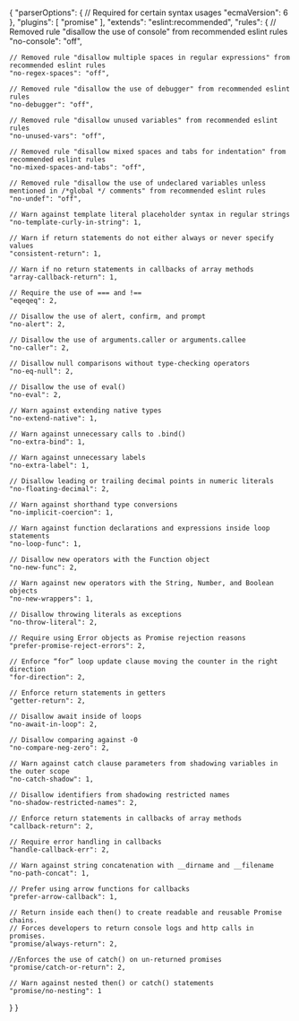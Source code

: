 #  
{
  "parserOptions": {
    // Required for certain syntax usages
    "ecmaVersion": 6
  },
  "plugins": [
    "promise"
  ],
  "extends": "eslint:recommended",
  "rules": {
    // Removed rule "disallow the use of console" from recommended eslint rules
    "no-console": "off",

    // Removed rule "disallow multiple spaces in regular expressions" from recommended eslint rules
    "no-regex-spaces": "off",

    // Removed rule "disallow the use of debugger" from recommended eslint rules
    "no-debugger": "off",

    // Removed rule "disallow unused variables" from recommended eslint rules
    "no-unused-vars": "off",

    // Removed rule "disallow mixed spaces and tabs for indentation" from recommended eslint rules
    "no-mixed-spaces-and-tabs": "off",

    // Removed rule "disallow the use of undeclared variables unless mentioned in /*global */ comments" from recommended eslint rules
    "no-undef": "off",

    // Warn against template literal placeholder syntax in regular strings
    "no-template-curly-in-string": 1,

    // Warn if return statements do not either always or never specify values
    "consistent-return": 1,

    // Warn if no return statements in callbacks of array methods
    "array-callback-return": 1,

    // Require the use of === and !==
    "eqeqeq": 2,

    // Disallow the use of alert, confirm, and prompt
    "no-alert": 2,

    // Disallow the use of arguments.caller or arguments.callee
    "no-caller": 2,

    // Disallow null comparisons without type-checking operators
    "no-eq-null": 2,

    // Disallow the use of eval()
    "no-eval": 2,

    // Warn against extending native types
    "no-extend-native": 1,

    // Warn against unnecessary calls to .bind()
    "no-extra-bind": 1,

    // Warn against unnecessary labels    
    "no-extra-label": 1,

    // Disallow leading or trailing decimal points in numeric literals
    "no-floating-decimal": 2,

    // Warn against shorthand type conversions
    "no-implicit-coercion": 1,

    // Warn against function declarations and expressions inside loop statements
    "no-loop-func": 1,

    // Disallow new operators with the Function object
    "no-new-func": 2,

    // Warn against new operators with the String, Number, and Boolean objects
    "no-new-wrappers": 1,

    // Disallow throwing literals as exceptions
    "no-throw-literal": 2,

    // Require using Error objects as Promise rejection reasons
    "prefer-promise-reject-errors": 2,

    // Enforce “for” loop update clause moving the counter in the right direction
    "for-direction": 2,

    // Enforce return statements in getters
    "getter-return": 2,

    // Disallow await inside of loops
    "no-await-in-loop": 2,

    // Disallow comparing against -0
    "no-compare-neg-zero": 2,

    // Warn against catch clause parameters from shadowing variables in the outer scope
    "no-catch-shadow": 1,

    // Disallow identifiers from shadowing restricted names
    "no-shadow-restricted-names": 2,

    // Enforce return statements in callbacks of array methods
    "callback-return": 2,

    // Require error handling in callbacks
    "handle-callback-err": 2,

    // Warn against string concatenation with __dirname and __filename
    "no-path-concat": 1,

    // Prefer using arrow functions for callbacks
    "prefer-arrow-callback": 1,

    // Return inside each then() to create readable and reusable Promise chains.
    // Forces developers to return console logs and http calls in promises. 
    "promise/always-return": 2,

    //Enforces the use of catch() on un-returned promises
    "promise/catch-or-return": 2,

    // Warn against nested then() or catch() statements
    "promise/no-nesting": 1
  }
}
